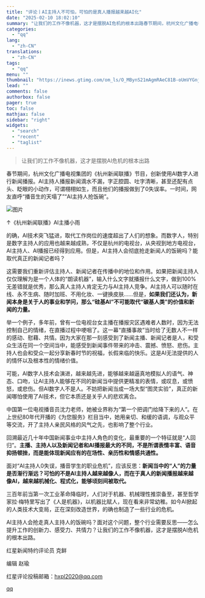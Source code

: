 ```yaml
---
title: "评论丨AI主持人不可怕，可怕的是真人播报越来越AI化"
date: "2025-02-10 18:02:10"
summary: "让我们的工作不像机器，这才是摆脱AI危机的根本出路春节期间，杭州文化广播电视集团的《杭州新闻联播》节..."
categories:
  - "qq"
lang:
  - "zh-CN"
translations:
  - "zh-CN"
tags:
  - "qq"
menu: ""
thumbnail: "https://inews.gtimg.com/om_ls/O_MBynS21mAgmRAeC81B-oUmVYGnjbD2k0ps2ojNQ5qs8AA_640360/0"
lead: ""
comments: false
authorbox: false
pager: true
toc: false
mathjax: false
sidebar: "right"
widgets:
  - "search"
  - "recent"
  - "taglist"
---
```


> 让我们的工作不像机器，这才是摆脱AI危机的根本出路

春节期间，杭州文化广播电视集团的《杭州新闻联播》节目，创新使用AI数字人进行新闻播报。AI主持人播报新闻滴水不漏，字正腔圆、吐字清晰，甚至还配有点头、眨眼的小动作，可谓栩栩如生，而且他们的播报做到了0失误率。一时间，网友直呼“播音生的天塌了”“AI主持人抢饭碗”。

![图片](https://inews.gtimg.com/om_bt/OFyrrDf_aaGnVBfjdoUPG7VjNeJ9wrXCrJjMehMsXUXS8AA/641)

↑《杭州新闻联播》AI主播小雨

的确，AI技术突飞猛进，取代工作岗位的速度超出了人们的想象。而数字人，特别是数字主持人的应用也越来越成熟，不仅是杭州的电视台，从央视到地方电视台，AI主持人、AI播报已经得到应用。但是，AI主持人会彻底抢走新闻人的饭碗吗？能取代真正的新闻记者吗？

这需要我们重新评估主持人、新闻记者在传播中的地位和作用。如果把新闻主持人仅仅理解为是一个人体的“朗读机器”，输入什么文字就播报什么文字，做到100%无差错就是优秀，那么真人主持人肯定无力与AI主持人竞争。AI主持人可以随时在线、永不生病、随时加班、不用化妆、一键换皮肤……但是，**如果我们还认为，新闻本身是关于人的事业和学问，那么“硅基AI”不可能取代“碳基人类”的价值和新闻的力量。**

举一个例子，多年前，曾有一位电视台女主播在播报灾区遇难者人数时，因为无法控制自己的情绪，在直播过程中哽咽了。这一幕“直播事故”当时给了无数人不一样的感动、慰藉、共情。因为大家在那一刻感受到了新闻主播、新闻记者是人，和受众生活在同一个空间当中，能感受到新闻事件带来的冲击、震撼、愤怒、悲伤。主持人也会和受众一起分享新春时节的祝福，长假来临的快乐。这是AI无法提供的人的情怀以及根本性的情绪价值。

可能，AI数字人技术会演进，越来越先进，能够越来越逼真地模拟人的语气、神态、口吻，让AI主持人能够在不同的新闻当中提供更精准的表情，或叹息，或愤怒，或悲伤。但AI数字人不是人。不妨把新闻当成一场大型“图灵实验”，真正的新闻哪怕使用了AI技术，但它本质还是关乎人的悲欢离合。

中国第一位电视播音员沈力老师，她被业界称为“第一个把调门给降下来的人”。在上世纪80年代开播的《为您服务》栏目当中，她用亲切、和缓的语调，与观众平等交流，开了主持人亲民风格的风气之先，也影响了整个行业。

回溯最近几十年中国新闻事业中主持人角色的变化，最重要的一个特征就是“人回归”。**主播、主持人以及新闻记者和AI播报最大的不同，不是所谓表情丰富、语音抑扬顿挫，而是能体现新闻应有的在场性、亲历性和情感共通性。**

面对“AI主持人0失误，播音学生的职业危机”，应该反思：**新闻当中的“人”的力量是否渐行渐远？可怕的不是AI主持人越来越像人，而在于真人的新闻播报越来越像AI，越来越机械化、程式化，能够顷刻间被取代。**

三百年前当第一次工业革命降临时，人们对于机器、机械理性推崇备至，甚至哲学家拉·梅特里写出了《人是机器》，以机器比赋人，现在看来非常幼稚。如今AI掀起的人类技术大变局，正在深刻改造世界，的确也制造了一些行业的危机。

AI主持人会抢走真人主持人的饭碗吗？面对这个问题，整个行业需要反思——怎么提升工作的创新力、感受力、共情力？让我们的工作不像机器，这才是摆脱AI危机的根本出路。

红星新闻特约评论员 克鲜

编辑 赵瑜

红星评论投稿邮箱：hxpl2020@qq.com

[qq](https://new.qq.com/rain/a/20250210A06RQ700)
